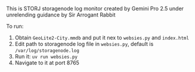 This is STORJ storagenode log monitor created by Gemini Pro 2.5 under unrelending guidance by Sir Arrogant Rabbit

To run: 
1. Obtain `GeoLite2-City.mmdb` and put it nex to `websies.py` and `index.html`
2. Edit path to storagenode log file in `websies.py`, default is `/var/log/storagenode.log`
3. Run it: `uv run websies.py`
4. Navigate to it at port 8765 